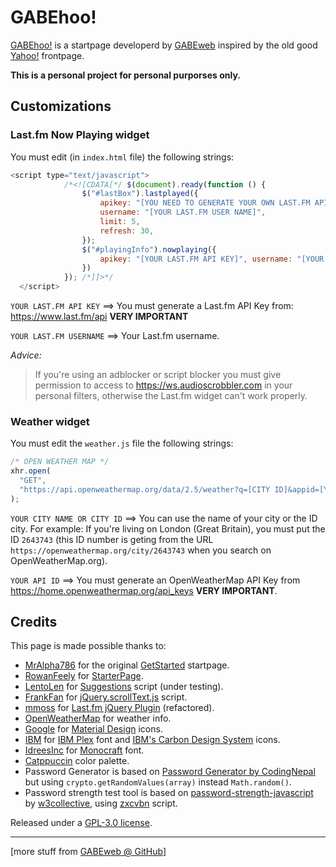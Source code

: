 # GABEhoo!

[GABEhoo!](https://github.com/gabeweb/gabehoo) is a startpage developerd by [GABEweb](https://gabeweb.github.io) inspired by the old good [Yahoo!](https://www.webdesignmuseum.org/timeline/yahoo-2005 "Yahoo in 2005") frontpage.

**This is a personal project for personal purporses only.**

## Customizations

### Last.fm Now Playing widget

You must edit (in `index.html` file) the following strings:

```javascript
<script type="text/javascript">
            /*<![CDATA[*/ $(document).ready(function () {
                $("#lastBox").lastplayed({
                    apikey: "[YOU NEED TO GENERATE YOUR OWN LAST.FM API KEY]",
                    username: "[YOUR LAST.FM USER NAME]",
                    limit: 5,
                    refresh: 30,
                });
                $("#playingInfo").nowplaying({
                    apikey: "[YOUR LAST.FM API KEY]", username: "[YOUR LAST.FM USERNAME]", refresh: 60, notplayingtext: '<p class="playing-not">See recently played tracks on: <a href="https://last.fm/user/[USERNAME]" target="_blank">last.fm/user/[USERNAME]</a></p>'
                })
            }); /*]]>*/
  </script>
```

`YOUR LAST.FM API KEY` ==> You must generate a Last.fm API Key from: https://www.last.fm/api **VERY IMPORTANT**

`YOUR LAST.FM USERNAME` ==> Your Last.fm username.

<em>Advice:</em>

> If you're using an adblocker or script blocker you must give permission to access to https://ws.audioscrobbler.com in your personal filters, otherwise the Last.fm widget can't work properly.

### Weather widget

You must edit the `weather.js` file the following strings:

```javascript
/* OPEN WEATHER MAP */
xhr.open(
  "GET",
  "https://api.openweathermap.org/data/2.5/weather?q=[CITY ID]&appid=[YOUR API ID]&units=metric"
);
```

`YOUR CITY NAME OR CITY ID` ==> You can use the name of your city or the ID city. For example: If you're living on London (Great Britain), you must put the ID `2643743` (this ID number is geting from the URL `https://openweathermap.org/city/2643743` when you search on OpenWeatherMap.org).

`YOUR API ID` ==> You must generate an OpenWeatherMap API Key from https://home.openweathermap.org/api_keys **VERY IMPORTANT**.

## Credits

This page is made possible thanks to:

- [MrAlpha786](https://github.com/MrAlpha786) for the original [GetStarted](https://github.com/MrAlpha786/getstarted) startpage.
- [RowanFeely](https://github.com/RowanFeely) for [StarterPage](https://github.com/RowanFeely/StarterPage).
- [LentoLen](https://github.com/LentoLen) for [Suggestions](https://github.com/LentoLen/suggestions) script (under testing).
- [FrankFan](https://github.com/FrankFan) for [jQuery.scrollText.js](href="https://github.com/FrankFan/jQuery.scrollText.js) script.
- [mmoss](https://github.com/mmoss) for [Last.fm jQuery Plugin](https://github.com/mmoss/jquery-lastfm) (refactored).
- [OpenWeatherMap](https://openweathermap.org) for weather info.
- [Google](https://github.com/google) for [Material Design](https://github.com/google/material-design-icons/tree/master) icons.
- [IBM](https://github.com/IBM) for [IBM Plex](https://github.com/IBM/plex) font and [IBM's Carbon Design System](https://carbondesignsystem.com/guidelines/icons/library/) icons.
- [IdreesInc](https://github.com/IdreesInc) for [Monocraft](https://github.com/IdreesInc/Monocraft) font.
- [Catppuccin](https://github.com/catppuccin/catppuccin) color palette.
- Password Generator is based on [Password Generator by CodingNepal](https://www.codingnepalweb.com/password-generator-javascript/) but using `crypto.getRandomValues(array)` instead `Math.random()`.
- Password strength test tool is based on [password-strength-javascript](https://github.com/w3collective/password-strength-javascript) by [w3collective](https://w3collective.com/password-strength-javascript/), using [zxcvbn](https://github.com/dropbox/zxcvbn) script.

Released under a [GPL-3.0 license](https://github.com/gabeweb/gabehoo/blob/main/LICENSE).

---

[more stuff from [GABEweb @ GitHub](https://gabeweb.github.io)]
